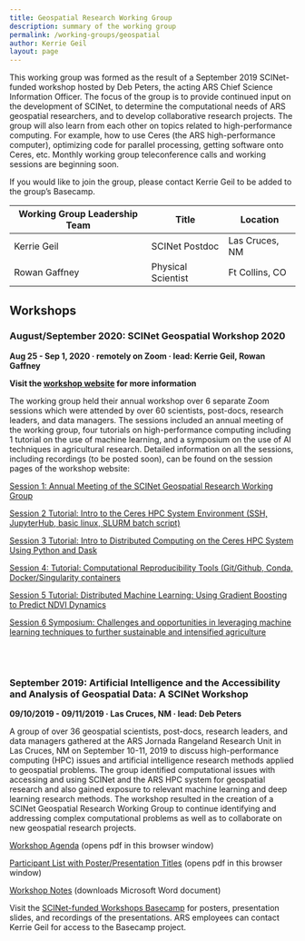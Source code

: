 ```yaml
---
title: Geospatial Research Working Group
description: summary of the working group
permalink: /working-groups/geospatial
author: Kerrie Geil
layout: page
---
```



This working group was formed as the result of a September 2019 SCINet-funded workshop hosted by Deb Peters, the acting ARS Chief Science Information Officer. The focus of the group is to provide continued input on the development of SCINet, to determine the computational needs of ARS geospatial researchers, and to develop collaborative research projects. The group will also learn from each other on topics related to high-performance computing. For example, how to use Ceres (the ARS high-performance computer), optimizing code for parallel processing, getting software onto Ceres, etc. Monthly working group teleconference calls and working sessions are beginning soon. 

If you would like to join the group, please contact Kerrie Geil to be added to the group’s Basecamp.

**Working Group Leadership Team** | **Title** | **Location**
---|---|---
Kerrie Geil | SCINet Postdoc | Las Cruces, NM
Rowan Gaffney | Physical Scientist | Ft Collins, CO 


## Workshops

### August/September 2020: SCINet Geospatial Workshop 2020

**Aug 25 - Sep 1, 2020  &middot;   remotely on Zoom   &middot;   lead: Kerrie Geil, Rowan Gaffney**

**Visit the [workshop website](https://kerriegeil.github.io/SCINET-GEOSPATIAL-RESEARCH-WG/) for more information**

The working group held their annual workshop over 6 separate Zoom sessions which were attended by over 60 scientists, post-docs, research leaders, and data managers. The sessions included an annual meeting of the working group, four tutorials on high-performance computing including 1 tutorial on the use of machine learning, and a symposium on the use of AI techniques in agricultural research. Detailed information on all the sessions, including recordings (to be posted soon), can be found on the session pages of the workshop website:

[Session 1: Annual Meeting of the SCINet Geospatial Research Working Group](https://kerriegeil.github.io/SCINET-GEOSPATIAL-RESEARCH-WG/content/1-Session1-annual-meeting.html)

[Session 2 Tutorial: Intro to the Ceres HPC System Environment (SSH, JupyterHub, basic linux, SLURM batch script)](https://kerriegeil.github.io/SCINET-GEOSPATIAL-RESEARCH-WG/content/2-Session2-intro-to-ceres.html)

[Session 3 Tutorial: Intro to Distributed Computing on the Ceres HPC System Using Python and Dask](https://kerriegeil.github.io/SCINET-GEOSPATIAL-RESEARCH-WG/content/3-Session3-intro-to-python-dask.html)

[Session 4: Tutorial: Computational Reproducibility Tools (Git/Github, Conda, Docker/Singularity containers](https://kerriegeil.github.io/SCINET-GEOSPATIAL-RESEARCH-WG/content/4-Session4-reproducibility-tools.html)

[Session 5 Tutorial: Distributed Machine Learning: Using Gradient Boosting to Predict NDVI Dynamics](https://kerriegeil.github.io/SCINET-GEOSPATIAL-RESEARCH-WG/content/5-Session5-ml-tutorial.html)

[Session 6 Symposium: Challenges and opportunities in leveraging machine learning techniques to further sustainable and intensified agriculture](https://kerriegeil.github.io/SCINET-GEOSPATIAL-RESEARCH-WG/content/6-session6-speakers.html)


<br>
<br>

### September 2019: Artificial Intelligence and the Accessibility and Analysis of Geospatial Data: A SCINet Workshop

**09/10/2019 - 09/11/2019   &middot;   Las Cruces, NM   &middot;   lead: Deb Peters**

A group of over 36 geospatial scientists, post-docs, research leaders, and data managers gathered at the ARS Jornada Rangeland Research Unit in Las Cruces, NM on September 10-11, 2019 to discuss high-performance computing (HPC) issues and artificial intelligence research methods applied to geospatial problems. The group identified computational issues with accessing and using SCINet and the ARS HPC system for geospatial research and also gained exposure to relevant machine learning and deep learning research methods. The workshop resulted in the creation of a SCINet Geospatial Research Working Group to continue identifying and addressing complex computational problems as well as to collaborate on new geospatial research projects.

[Workshop Agenda](/assets/pdf/workshops/2019-09-Geospatial-Las-Cruces/Workshop-Agenda.pdf) (opens pdf in this browser window)

[Participant List with Poster/Presentation Titles](/assets/pdf/workshops/2019-09-Geospatial-Las-Cruces/Workshop-Participant-List-with-Presentation-Titles.pdf) (opens pdf in this browser window)

[Workshop Notes](/assets/pdf/workshops/2019-09-Geospatial-Las-Cruces/Workshop-Notes.docx) (downloads Microsoft Word document)

Visit the [SCINet-funded Workshops Basecamp](https://3.basecamp.com/3625179/projects/13798928) for posters, presentation slides, and recordings of the presentations. ARS employees can contact Kerrie Geil for access to the Basecamp project.

